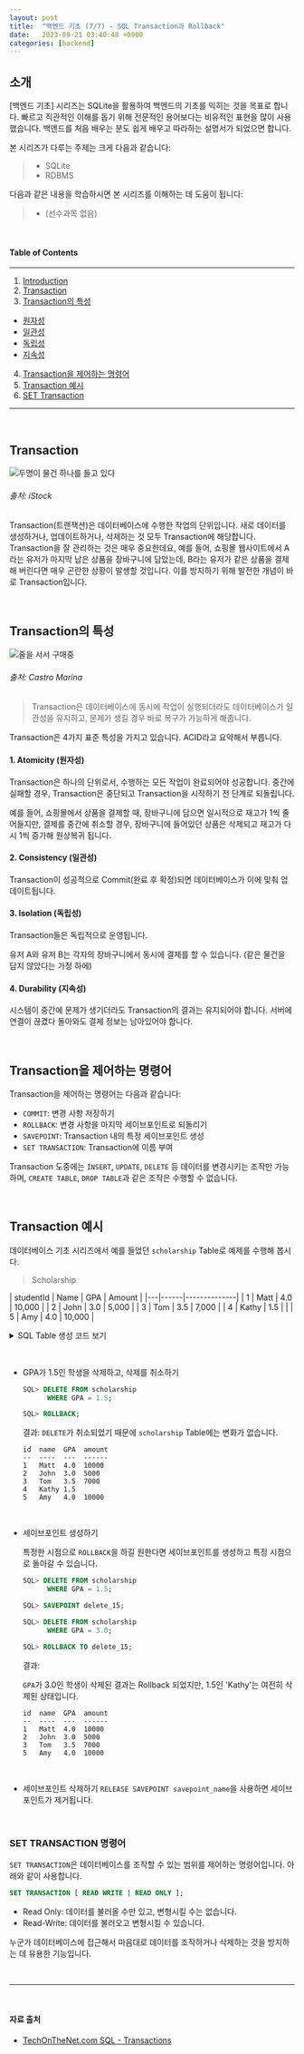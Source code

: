 ```yaml
---
layout: post
title:  "백엔드 기초 (7/7) - SQL Transaction과 Rollback"
date:   2023-09-21 03:40:48 +0900
categories: [backend]
---
```


## 소개
[백엔드 기초] 시리즈는 SQLite을 활용하여 백엔드의 기초를 익히는 것을 목표로 합니다. 빠르고 직관적인 이해를 돕기 위해 전문적인 용어보다는 비유적인 표현을 많이 사용했습니다. 백엔드를 처음 배우는 분도 쉽게 배우고 따라하는 설명서가 되었으면 합니다.

본 시리즈가 다루는 주제는 크게 다음과 같습니다:
> - SQLite
> - RDBMS

다음과 같은 내용을 학습하시면 본 시리즈를 이해하는 데 도움이 됩니다:
> - (선수과목 없음)

&nbsp;
&nbsp;
&nbsp;
&nbsp;
&nbsp;

#### Table of Contents
---
1. [Introduction](#소개)
2. [Transaction](#transaction)
3. [Transaction의 특성](#transaction의-특성)
  - [원자성](#1-atomicity-원자성)
  - [일관성](#2-consistency-일관성)
  - [독립성](#3-isolation-독립성)
  - [지속성](#4-durability-지속성)
4. [Transaction을 제어하는 명령어](#transaction을-제어하는-명령어)
5. [Transaction 예시](#transaction-예시)
6. [SET Transaction](#set-transaction-명령어)

---

&nbsp;
&nbsp;
&nbsp;
&nbsp;
&nbsp;

## Transaction
![두명이 물건 하나를 들고 있다](https://media.istockphoto.com/id/148051378/photo/shopping-violence.jpg?s=612x612&w=0&k=20&c=EfUE9wG_dFwICf0hkZyVQJB4XSjlRZ1VeLQy-HS578I=)
###### 출처: iStock
Transaction(트랜잭션)은 데이터베이스에 수행한 작업의 단위입니다. 새로 데이터를 생성하거나, 업데이트하거나, 삭제하는 것 모두 Transaction에 해당합니다. Transaction을 잘 관리하는 것은 매우 중요한데요, 예를 들어, 쇼핑몰 웹사이트에서 A라는 유저가 마지막 남은 상품을 장바구니에 담았는데, B라는 유저가 같은 상품을 결제해 버린다면 매우 곤란한 상황이 발생할 것입니다. 이를 방지하기 위해 발전한 개념이 바로 Transaction입니다.


&nbsp;

## Transaction의 특성


![줄을 서서 구매중](https://blog.ucsusa.org/wp-content/uploads/2023/03/walmart-1-scaled-e1678729626831.jpg)
###### 출처: Castro Marina

> Transaction은 데이터베이스에 동시에 작업이 실행되더라도 데이터베이스가 일관성을 유지하고, 문제가 생길 경우 바로 복구가 가능하게 해줍니다.

Transaction은 4가지 표준 특성을 가지고 있습니다. ACID라고 요약해서 부릅니다.

#### **1. Atomicity (원자성)**
  Transaction은 하나의 단위로서, 수행하는 모든 작업이 완료되어야 성공합니다. 중간에 실패할 경우, Transaction은 중단되고 Transaction을 시작하기 전 단계로 되돌립니다.

  예를 들어, 쇼핑몰에서 상품을 결제할 때, 장바구니에 담으면 일시적으로 재고가 1씩 줄어들지만, 결제를 중간에 취소할 경우, 장바구니에 들어있던 상품은 삭제되고 재고가 다시 1씩 증가해 원상복귀 됩니다.

#### **2. Consistency (일관성)**
  Transaction이 성공적으로 Commit(완료 후 확정)되면 데이터베이스가 이에 맞춰 업데이트됩니다.

#### **3. Isolation (독립성)**
  Transaction들은 독립적으로 운영됩니다.

  유저 A와 유저 B는 각자의 장바구니에서 동시에 결제를 할 수 있습니다. (같은 물건을 담지 않았다는 가정 하에)

#### **4. Durability (지속성)**
  시스템이 중간에 문제가 생기더라도 Transaction의 결과는 유지되어야 합니다. 서버에 연결이 끊겼다 돌아와도 결제 정보는 남아있어야 합니다.


&nbsp;

## Transaction을 제어하는 명령어

Transaction을 제어하는 명령어는 다음과 같습니다:

- `COMMIT`: 변경 사항 저장하기
- `ROLLBACK`: 변경 사항을 마지막 세이브포인트로 되돌리기
- `SAVEPOINT`: Transaction 내의 특정 세이브포인트 생성
- `SET TRANSACTION`: Transaction에 이름 부여

Transaction 도중에는 `INSERT`, `UPDATE`, `DELETE` 등 데이터를 변경시키는 조작만 가능하며, `CREATE TABLE`, `DROP TABLE`과 같은 조작은 수행할 수 없습니다.

&nbsp;

## Transaction 예시

데이터베이스 기초 시리즈에서 예를 들었던 `scholarship` Table로 예제를 수행해 봅시다.

> Scholarship

  | studentId | Name | GPA   | Amount   |
  |---|------|--------------|
  | 1 | Matt  | 4.0 | 10,000 |
  | 2 | John  | 3.0  | 5,000 |
  | 3 | Tom  | 3.5  | 7,000 |
  | 4 | Kathy  | 1.5  |  |
  | 5 | Amy | 4.0 | 10,000 |

<details>
<summary>SQL Table 생성 코드 보기</summary>
<div markdown="1">

  ```sql
  CREATE TABLE scholarship (
      id INT PRIMARY KEY,
      name VARCHAR(50),
      GPA DECIMAL(3,1),
      amount DECIMAL(10, 2)
  );

  INSERT INTO scholarship (id, Name, GPA, amount) VALUES
  (1, 'Matt', 4.0, 10000),
  (2, 'John', 3.0, 5000),
  (3, 'Tom', 3.5, 7000),
  (4, 'Kathy', 1.5, NULL),
  (5, 'Amy', 4.0, 10000);
  ```
</div>
</details>

&nbsp;

- GPA가 1.5인 학생을 삭제하고, 삭제를 취소하기

  ```sql
  SQL> DELETE FROM scholarship
        WHERE GPA = 1.5;

  SQL> ROLLBACK;
  ```

  결과:
  `DELETE`가 취소되었기 때문에 `scholarship` Table에는 변화가 없습니다.
  ```
  id  name  GPA  amount
  --  ----  ---  ------
  1   Matt  4.0  10000
  2   John  3.0  5000
  3   Tom   3.5  7000
  4   Kathy 1.5
  5   Amy   4.0  10000
  ```

&nbsp;

- 세이브포인트 생성하기

  특정한 시점으로 `ROLLBACK`을 하길 원한다면 세이브포인트를 생성하고 특정 시점으로 돌아갈 수 있습니다.

    ```sql
    SQL> DELETE FROM scholarship
          WHERE GPA = 1.5;

    SQL> SAVEPOINT delete_15;

    SQL> DELETE FROM scholarship
          WHERE GPA = 3.0;

    SQL> ROLLBACK TO delete_15;
    ```

  결과:

  `GPA`가 3.0인 학생이 삭제된 결과는 Rollback 되었지만, 1.5인 'Kathy'는 여전히 삭제된 상태입니다.
  ```
  id  name  GPA  amount
  --  ----  ---  ------
  1   Matt  4.0  10000
  2   John  3.0  5000
  3   Tom   3.5  7000
  5   Amy   4.0  10000
  ```

&nbsp;

- 세이브포인트 삭제하기
  `RELEASE SAVEPOINT savepoint_name`을 사용하면 세이브포인트가 제거됩니다.

&nbsp;

### SET TRANSACTION 명령어

`SET TRANSACTION`은 데이터베이스를 조작할 수 있는 범위를 제어하는 명령어입니다. 아래와 같이 사용합니다.
```sql
SET TRANSACTION [ READ WRITE | READ ONLY ];
```
- Read Only: 데이터를 불러올 수만 있고, 변형시킬 수는 없습니다.
- Read-Write: 데이터를 불러오고 변형시킬 수 있습니다.

누군가 데이터베이스에 접근해서 마음대로 데이터를 조작하거나 삭제하는 것을 방지하는 데 유용한 기능입니다.




&nbsp;
&nbsp;

---

&nbsp;
&nbsp;
&nbsp;
&nbsp;
&nbsp;

#### 자료 출처
- [TechOnTheNet.com SQL - Transactions](#https://www.tutorialspoint.com/sql/sql-transactions.htm)
